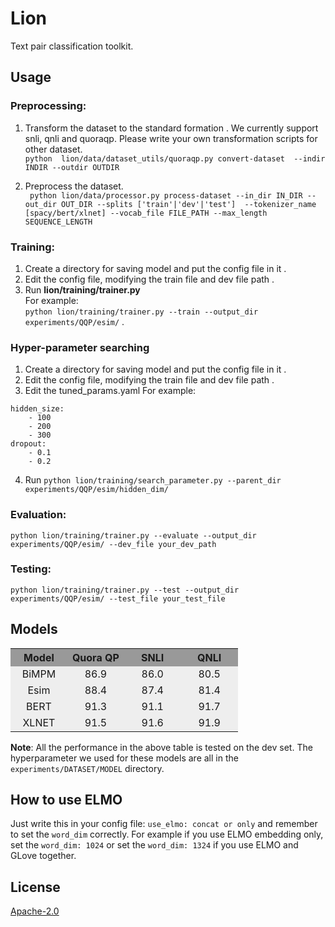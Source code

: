 #  Lion
Text pair classification toolkit.

## Usage

 ### Preprocessing:
 1. Transform the dataset to the standard formation . We currently support snli, qnli and quoraqp. Please write your own transformation scripts for other dataset.  
 `python  lion/data/dataset_utils/quoraqp.py convert-dataset  --indir INDIR --outdir OUTDIR`
 
 2. Preprocess the dataset.  
 ` python lion/data/processor.py process-dataset --in_dir IN_DIR --out_dir OUT_DIR --splits ['train'|'dev'|'test'] 
 --tokenizer_name [spacy/bert/xlnet] --vocab_file FILE_PATH --max_length SEQUENCE_LENGTH`

 ### Training:  
1. Create a directory for saving model and put the config file in it . 
2. Edit the config file, modifying the train file and dev file path . 
3. Run **lion/training/trainer.py**   
For example:  
`python lion/training/trainer.py --train --output_dir experiments/QQP/esim/` . 

### Hyper-parameter searching
1. Create a directory for saving model and put the config file in it . 
2. Edit the config file, modifying the train file and dev file path . 
3. Edit the tuned_params.yaml 
For example:
```
hidden_size:
    - 100
    - 200
    - 300
dropout:
    - 0.1
    - 0.2
```
4. Run `python lion/training/search_parameter.py --parent_dir experiments/QQP/esim/hidden_dim/` 


 ### Evaluation:
 `python lion/training/trainer.py --evaluate --output_dir experiments/QQP/esim/ --dev_file your_dev_path`
 
 ### Testing:
`python lion/training/trainer.py --test --output_dir experiments/QQP/esim/ --test_file your_test_file`


## Models

<table>
  <tr>
    <th width=25%, bgcolor=#999999 >Model</th> 
    <th width=25%, bgcolor=#999999>Quora QP</th>
    <th width="25%", bgcolor=#999999>SNLI</th>
    <th width="25%", bgcolor=#999999>QNLI</th>
  </tr>
  <tr>
    <td align="center", bgcolor=#eeeeee> BiMPM </td>
    <td align="center", bgcolor=#eeeeee> 86.9 </td>
    <td align="center", bgcolor=#eeeeee> 86.0 </td>
    <td align="center", bgcolor=#eeeeee> 80.5 </td>
  </tr>
  <tr>
    <td align="center", bgcolor=#eeeeee> Esim </td>
    <td align="center", bgcolor=#eeeeee> 88.4 </td>
    <td align="center", bgcolor=#eeeeee> 87.4 </td>
    <td align="center", bgcolor=#eeeeee> 81.4 </td>
  </tr>
<tr>
    <td align="center", bgcolor=#eeeeee> BERT </td>
    <td align="center", bgcolor=#eeeeee> 91.3</td>
    <td align="center", bgcolor=#eeeeee> 91.1 </td>
    <td align="center", bgcolor=#eeeeee> 91.7 </td>
  </tr>
  <tr>
    <td align="center", bgcolor=#eeeeee> XLNET </td>
    <td align="center", bgcolor=#eeeeee> 91.5   </td>
    <td align="center", bgcolor=#eeeeee> 91.6   </td>
    <td align="center", bgcolor=#eeeeee> 91.9  </td>
  </tr>
</table>

**Note**: All the performance in the above table is tested on the dev set. The hyperparameter we used for these models
 are all in the `experiments/DATASET/MODEL` directory.

## How to use ELMO

Just write this in your config file: `use_elmo: concat or only` and remember to set the `word_dim` correctly. 
For example if you use ELMO embedding only, set the `word_dim: 1024` or set the `word_dim: 1324` if you use ELMO and GLove together.

## License

[Apache-2.0](https://opensource.org/licenses/Apache-2.0)
